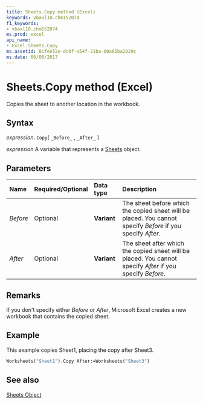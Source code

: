 ```yaml
---
title: Sheets.Copy method (Excel)
keywords: vbaxl10.chm152074
f1_keywords:
- vbaxl10.chm152074
ms.prod: excel
api_name:
- Excel.Sheets.Copy
ms.assetid: 8cfee52e-dc0f-a54f-21ba-00a65ba2029c
ms.date: 06/08/2017
---
```



# Sheets.Copy method (Excel)

Copies the sheet to another location in the workbook.


## Syntax

 _expression_. `Copy`( `_Before_` , `_After_` )

 _expression_ A variable that represents a [Sheets](./Excel.Sheets.md) object.


## Parameters



|Name|Required/Optional|Data type|Description|
|:-----|:-----|:-----|:-----|
| _Before_|Optional| **Variant**|The sheet before which the copied sheet will be placed. You cannot specify  _Before_ if you specify _After_.|
| _After_|Optional| **Variant**|The sheet after which the copied sheet will be placed. You cannot specify  _After_ if you specify _Before_.|

## Remarks

If you don't specify either  _Before_ or _After_, Microsoft Excel creates a new workbook that contains the copied sheet.


## Example

This example copies Sheet1, placing the copy after Sheet3.


```vb
Worksheets("Sheet1").Copy After:=Worksheets("Sheet3")
```


## See also


[Sheets Object](Excel.Sheets.md)

